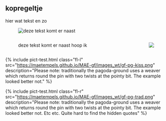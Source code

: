 <style>
image, img.fl { float: left; right-margin:2em;}
image, img.fr { float: right; }
.diagram, .break { clear: both; }
</style>

<body>



## kopregeltje
  
hier wat tekst en zo     


<figure class="diagram">
	<img class="fl" src="https://maetempels.github.io/MAE-gf/images_wt/gf-pg-kiss.png">
	<p>deze tekst komt er naast</p>
	<p class="break"></p>
</figure>

  
  
<figure class="diagram">
	<img class="fr" src="https://maetempels.github.io/MAE-gf/images_wt/gf-pg-kiss.png">
	<p>deze tekst komt er naast hoop ik</p>
	<p class="break"></p>	
</figure>
  

{% include pict-test.html
  class="fl-l"
  src="https://maetempels.github.io/MAE-gf/images_wt/gf-pg-kiss.png"
  description="Please note: traditionally the pagoda-ground uses a weaver which returns round the pin with two twists at the pointy bit. The example looked better not."
%}

{% include pict-test.html
  class="fl-r"
  src="https://maetempels.github.io/MAE-gf/images_wt/gf-pg-trad.png"
  description="Please note: traditionally the pagoda-ground uses a weaver which returns round the pin with two twists at the pointy bit. The example looked better not. Etc etc. Quite hard to find the hidden quotes"
%}

</body>
